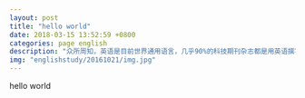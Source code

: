 ```yaml
---
layout: post
title: "hello world"
date: 2018-03-15 13:52:59 +0800
categories: page english
description: "众所周知，英语是目前世界通用语言，几乎90%的科技期刊杂志都是用英语撰写的。熟练掌握英语，可以更快捷地掌握行业的新动向，可以无需字幕就看懂英文电影电视剧，可以了解不同国家的文化，与世界各地的人交谈。世界那么大，学好英语也可以更加容易地去看看。"
img: "englishstudy/20161021/img.jpg"
---
```


hello world